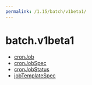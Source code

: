 ```yaml
---
permalink: /1.15/batch/v1beta1/
---
```


# batch.v1beta1



* [cronJob](cronJob.md)
* [cronJobSpec](cronJobSpec.md)
* [cronJobStatus](cronJobStatus.md)
* [jobTemplateSpec](jobTemplateSpec.md)